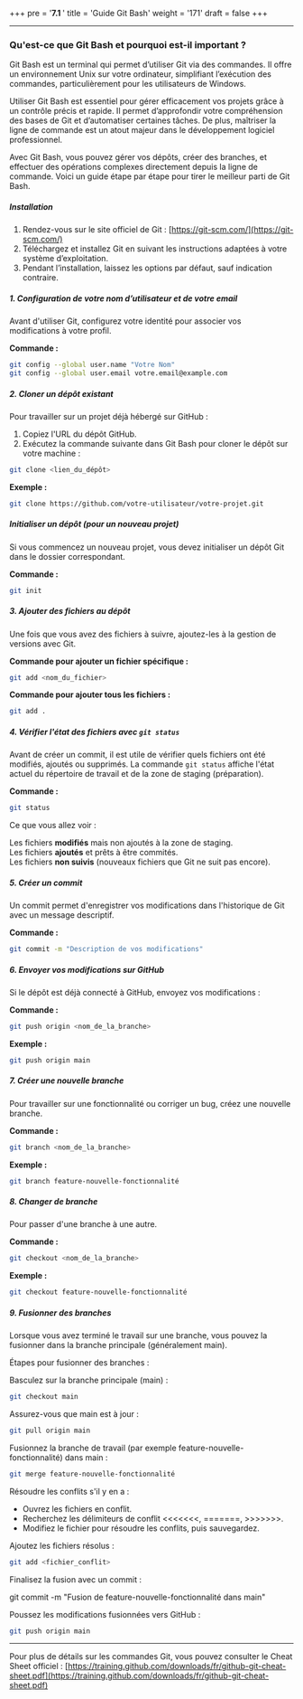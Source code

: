 +++
pre = '<b>7.1 </b>'
title = 'Guide Git Bash'
weight = '171'
draft = false
+++

---
### Qu'est-ce que Git Bash et pourquoi est-il important ?
Git Bash est un terminal qui permet d’utiliser Git via des commandes. Il offre un environnement Unix sur votre ordinateur, simplifiant l’exécution des commandes, particulièrement pour les utilisateurs de Windows.

Utiliser Git Bash est essentiel pour gérer efficacement vos projets grâce à un contrôle précis et rapide. Il permet d’approfondir votre compréhension des bases de Git et d’automatiser certaines tâches. De plus, maîtriser la ligne de commande est un atout majeur dans le développement logiciel professionnel. 

Avec Git Bash, vous pouvez gérer vos dépôts, créer des branches, et effectuer des opérations complexes directement depuis la ligne de commande. Voici un guide étape par étape pour tirer le meilleur parti de Git Bash.

##### Installation
1. Rendez-vous sur le site officiel de Git : [https://git-scm.com/](https://git-scm.com/)
2. Téléchargez et installez Git en suivant les instructions adaptées à votre système d’exploitation.
3. Pendant l’installation, laissez les options par défaut, sauf indication contraire.

##### 1. Configuration de votre nom d’utilisateur et de votre email

Avant d'utiliser Git, configurez votre identité pour associer vos modifications à votre profil.

**Commande :**
```bash
git config --global user.name "Votre Nom"
git config --global user.email votre.email@example.com
```

##### 2. Cloner un dépôt existant

Pour travailler sur un projet déjà hébergé sur GitHub :

1. Copiez l'URL du dépôt GitHub.
2. Exécutez la commande suivante dans Git Bash pour cloner le dépôt sur votre machine :

```bash
git clone <lien_du_dépôt>
```

**Exemple :**
```bash
git clone https://github.com/votre-utilisateur/votre-projet.git
```

##### Initialiser un dépôt (pour un nouveau projet)

Si vous commencez un nouveau projet, vous devez initialiser un dépôt Git dans le dossier correspondant.

**Commande :**
```bash
git init
```

##### 3. Ajouter des fichiers au dépôt

Une fois que vous avez des fichiers à suivre, ajoutez-les à la gestion de versions avec Git.

**Commande pour ajouter un fichier spécifique :**
```bash
git add <nom_du_fichier>
```

**Commande pour ajouter tous les fichiers :**
```bash
git add .
```

##### 4. Vérifier l'état des fichiers avec `git status`

Avant de créer un commit, il est utile de vérifier quels fichiers ont été modifiés, ajoutés ou supprimés. La commande `git status` affiche l'état actuel du répertoire de travail et de la zone de staging (préparation).

**Commande :**
```bash
git status
```
Ce que vous allez voir :  

Les fichiers **modifiés** mais non ajoutés à la zone de staging.  
Les fichiers **ajoutés** et prêts à être commités.  
Les fichiers **non suivis** (nouveaux fichiers que Git ne suit pas encore).  

##### 5. Créer un commit

Un commit permet d'enregistrer vos modifications dans l'historique de Git avec un message descriptif.

**Commande :**
```bash
git commit -m "Description de vos modifications"
```

##### 6. Envoyer vos modifications sur GitHub

Si le dépôt est déjà connecté à GitHub, envoyez vos modifications :

**Commande :**
```bash
git push origin <nom_de_la_branche>
```

**Exemple :**
```bash
git push origin main
```

##### 7. Créer une nouvelle branche

Pour travailler sur une fonctionnalité ou corriger un bug, créez une nouvelle branche.

**Commande :**
```bash
git branch <nom_de_la_branche>
```

**Exemple :**
```bash
git branch feature-nouvelle-fonctionnalité
```

##### 8. Changer de branche

Pour passer d'une branche à une autre.

**Commande :**
```bash
git checkout <nom_de_la_branche>
```

**Exemple :**
```bash
git checkout feature-nouvelle-fonctionnalité
```

##### 9. Fusionner des branches 
Lorsque vous avez terminé le travail sur une branche, vous pouvez la fusionner dans la branche principale (généralement main).

Étapes pour fusionner des branches :

Basculez sur la branche principale (main) :
```bash
git checkout main
```

Assurez-vous que main est à jour :
```bash
git pull origin main
```

Fusionnez la branche de travail (par exemple feature-nouvelle-fonctionnalité) dans main :
```bash
git merge feature-nouvelle-fonctionnalité
```

Résoudre les conflits s'il y en a :
- Ouvrez les fichiers en conflit.
- Recherchez les délimiteurs de conflit <<<<<<<, =======, >>>>>>>.
- Modifiez le fichier pour résoudre les conflits, puis sauvegardez.

Ajoutez les fichiers résolus :

```bash
git add <fichier_conflit>
```

Finalisez la fusion avec un commit :

git commit -m "Fusion de feature-nouvelle-fonctionnalité dans main"

Poussez les modifications fusionnées vers GitHub :
```bash
git push origin main
```

---

Pour plus de détails sur les commandes Git, vous pouvez consulter le Cheat Sheet officiel : [https://training.github.com/downloads/fr/github-git-cheat-sheet.pdf](https://training.github.com/downloads/fr/github-git-cheat-sheet.pdf)